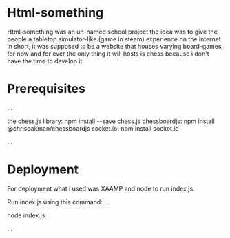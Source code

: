 Html-something
==============
Html-something was an un-named school project
the idea was to give the people a tabletop simulator-like (game in steam)
experience on the internet in short, it was supposed to be a website
that houses varying board-games, for now and for ever the only
thing it will hosts is chess because i don't have the time to develop it

Prerequisites
=============
...
<p>
the chess.js library:
npm install --save chess.js
chessboardjs:
npm install @chrisoakman/chessboardjs
socket.io:
npm install socket.io
</p>
...

Deployment
==========
For deployment what i used was XAAMP and node
to run index.js.

Run index.js using this command:
...
<p>node index.js</p>
...